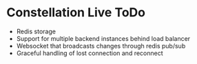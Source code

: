 # Constellation Live ToDo

* Redis storage
* Support for multiple backend instances behind load balancer
* Websocket that broadcasts changes through redis pub/sub
* Graceful handling of lost connection and reconnect
